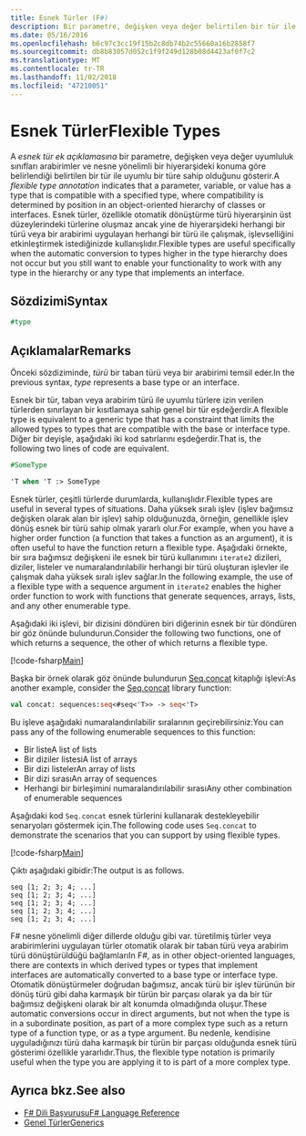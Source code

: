 ```yaml
---
title: Esnek Türler (F#)
description: Bir parametre, değişken veya değer belirtilen bir tür ile uyumlu bir türe sahip olduğunu gösterir F# esnek türü açıklama kullanmayı öğrenin.
ms.date: 05/16/2016
ms.openlocfilehash: b6c97c3cc19f15b2c8db74b2c55660a16b2858f7
ms.sourcegitcommit: db8b83057d052c1f9f249d128b08d4423af0f7c2
ms.translationtype: MT
ms.contentlocale: tr-TR
ms.lasthandoff: 11/02/2018
ms.locfileid: "47210051"
---
```

# <a name="flexible-types"></a><span data-ttu-id="04e47-103">Esnek Türler</span><span class="sxs-lookup"><span data-stu-id="04e47-103">Flexible Types</span></span>

<span data-ttu-id="04e47-104">A *esnek tür ek açıklamasına* bir parametre, değişken veya değer uyumluluk sınıfları arabirimler ve nesne yönelimli bir hiyerarşideki konuma göre belirlendiği belirtilen bir tür ile uyumlu bir türe sahip olduğunu gösterir.</span><span class="sxs-lookup"><span data-stu-id="04e47-104">A *flexible type annotation* indicates that a parameter, variable, or value has a type that is compatible with a specified type, where compatibility is determined by position in an object-oriented hierarchy of classes or interfaces.</span></span> <span data-ttu-id="04e47-105">Esnek türler, özellikle otomatik dönüştürme türü hiyerarşinin üst düzeylerindeki türlerine oluşmaz ancak yine de hiyerarşideki herhangi bir türü veya bir arabirimi uygulayan herhangi bir türü ile çalışmak, işlevselliğini etkinleştirmek istediğinizde kullanışlıdır.</span><span class="sxs-lookup"><span data-stu-id="04e47-105">Flexible types are useful specifically when the automatic conversion to types higher in the type hierarchy does not occur but you still want to enable your functionality to work with any type in the hierarchy or any type that implements an interface.</span></span>

## <a name="syntax"></a><span data-ttu-id="04e47-106">Sözdizimi</span><span class="sxs-lookup"><span data-stu-id="04e47-106">Syntax</span></span>

```fsharp
#type
```

## <a name="remarks"></a><span data-ttu-id="04e47-107">Açıklamalar</span><span class="sxs-lookup"><span data-stu-id="04e47-107">Remarks</span></span>

<span data-ttu-id="04e47-108">Önceki sözdiziminde, *türü* bir taban türü veya bir arabirimi temsil eder.</span><span class="sxs-lookup"><span data-stu-id="04e47-108">In the previous syntax, *type* represents a base type or an interface.</span></span>

<span data-ttu-id="04e47-109">Esnek bir tür, taban veya arabirim türü ile uyumlu türlere izin verilen türlerden sınırlayan bir kısıtlamaya sahip genel bir tür eşdeğerdir.</span><span class="sxs-lookup"><span data-stu-id="04e47-109">A flexible type is equivalent to a generic type that has a constraint that limits the allowed types to types that are compatible with the base or interface type.</span></span> <span data-ttu-id="04e47-110">Diğer bir deyişle, aşağıdaki iki kod satırlarını eşdeğerdir.</span><span class="sxs-lookup"><span data-stu-id="04e47-110">That is, the following two lines of code are equivalent.</span></span>

```fsharp
#SomeType

'T when 'T :> SomeType
```

<span data-ttu-id="04e47-111">Esnek türler, çeşitli türlerde durumlarda, kullanışlıdır.</span><span class="sxs-lookup"><span data-stu-id="04e47-111">Flexible types are useful in several types of situations.</span></span> <span data-ttu-id="04e47-112">Daha yüksek sıralı işlev (işlev bağımsız değişken olarak alan bir işlev) sahip olduğunuzda, örneğin, genellikle işlev dönüş esnek bir türü sahip olmak yararlı olur.</span><span class="sxs-lookup"><span data-stu-id="04e47-112">For example, when you have a higher order function (a function that takes a function as an argument), it is often useful to have the function return a flexible type.</span></span> <span data-ttu-id="04e47-113">Aşağıdaki örnekte, bir sıra bağımsız değişkeni ile esnek bir türü kullanımını `iterate2` dizileri, diziler, listeler ve numaralandırılabilir herhangi bir türü oluşturan işlevler ile çalışmak daha yüksek sıralı işlev sağlar.</span><span class="sxs-lookup"><span data-stu-id="04e47-113">In the following example, the use of a flexible type with a sequence argument in `iterate2` enables the higher order function to work with functions that generate sequences, arrays, lists, and any other enumerable type.</span></span>

<span data-ttu-id="04e47-114">Aşağıdaki iki işlevi, bir dizisini döndüren biri diğerinin esnek bir tür döndüren bir göz önünde bulundurun.</span><span class="sxs-lookup"><span data-stu-id="04e47-114">Consider the following two functions, one of which returns a sequence, the other of which returns a flexible type.</span></span>

[!code-fsharp[Main](../../../samples/snippets/fsharp/lang-ref-2/snippet4101.fs)]

<span data-ttu-id="04e47-115">Başka bir örnek olarak göz önünde bulundurun [Seq.concat](https://msdn.microsoft.com/library/2eeb69a9-fc2f-4b7d-8dee-101fa2b00712) kitaplığı işlevi:</span><span class="sxs-lookup"><span data-stu-id="04e47-115">As another example, consider the [Seq.concat](https://msdn.microsoft.com/library/2eeb69a9-fc2f-4b7d-8dee-101fa2b00712) library function:</span></span>

```fsharp
val concat: sequences:seq<#seq<'T>> -> seq<'T>
```

<span data-ttu-id="04e47-116">Bu işleve aşağıdaki numaralandırılabilir sıralarının geçirebilirsiniz:</span><span class="sxs-lookup"><span data-stu-id="04e47-116">You can pass any of the following enumerable sequences to this function:</span></span>

- <span data-ttu-id="04e47-117">Bir liste</span><span class="sxs-lookup"><span data-stu-id="04e47-117">A list of lists</span></span>
- <span data-ttu-id="04e47-118">Bir diziler listesi</span><span class="sxs-lookup"><span data-stu-id="04e47-118">A list of arrays</span></span>
- <span data-ttu-id="04e47-119">Bir dizi listeler</span><span class="sxs-lookup"><span data-stu-id="04e47-119">An array of lists</span></span>
- <span data-ttu-id="04e47-120">Bir dizi sırası</span><span class="sxs-lookup"><span data-stu-id="04e47-120">An array of sequences</span></span>
- <span data-ttu-id="04e47-121">Herhangi bir birleşimini numaralandırılabilir sırası</span><span class="sxs-lookup"><span data-stu-id="04e47-121">Any other combination of enumerable sequences</span></span>

<span data-ttu-id="04e47-122">Aşağıdaki kod `Seq.concat` esnek türlerini kullanarak destekleyebilir senaryoları göstermek için.</span><span class="sxs-lookup"><span data-stu-id="04e47-122">The following code uses `Seq.concat` to demonstrate the scenarios that you can support by using flexible types.</span></span>

[!code-fsharp[Main](../../../samples/snippets/fsharp/lang-ref-2/snippet4102.fs)]

<span data-ttu-id="04e47-123">Çıktı aşağıdaki gibidir:</span><span class="sxs-lookup"><span data-stu-id="04e47-123">The output is as follows.</span></span>

```
seq [1; 2; 3; 4; ...]
seq [1; 2; 3; 4; ...]
seq [1; 2; 3; 4; ...]
seq [1; 2; 3; 4; ...]
seq [1; 2; 3; 4; ...]
```

<span data-ttu-id="04e47-124">F# nesne yönelimli diğer dillerde olduğu gibi var. türetilmiş türler veya arabirimlerini uygulayan türler otomatik olarak bir taban türü veya arabirim türü dönüştürüldüğü bağlamları</span><span class="sxs-lookup"><span data-stu-id="04e47-124">In F#, as in other object-oriented languages, there are contexts in which derived types or types that implement interfaces are automatically converted to a base type or interface type.</span></span> <span data-ttu-id="04e47-125">Otomatik dönüştürmeler doğrudan bağımsız, ancak türü bir işlev türünün bir dönüş türü gibi daha karmaşık bir türün bir parçası olarak ya da bir tür bağımsız değişkeni olarak bir alt konumda olmadığında oluşur.</span><span class="sxs-lookup"><span data-stu-id="04e47-125">These automatic conversions occur in direct arguments, but not when the type is in a subordinate position, as part of a more complex type such as a return type of a function type, or as a type argument.</span></span> <span data-ttu-id="04e47-126">Bu nedenle, kendisine uyguladığınızı türü daha karmaşık bir türün bir parçası olduğunda esnek türü gösterimi özellikle yararlıdır.</span><span class="sxs-lookup"><span data-stu-id="04e47-126">Thus, the flexible type notation is primarily useful when the type you are applying it to is part of a more complex type.</span></span>

## <a name="see-also"></a><span data-ttu-id="04e47-127">Ayrıca bkz.</span><span class="sxs-lookup"><span data-stu-id="04e47-127">See also</span></span>

- [<span data-ttu-id="04e47-128">F# Dili Başvurusu</span><span class="sxs-lookup"><span data-stu-id="04e47-128">F# Language Reference</span></span>](index.md)
- [<span data-ttu-id="04e47-129">Genel Türler</span><span class="sxs-lookup"><span data-stu-id="04e47-129">Generics</span></span>](generics/index.md)
